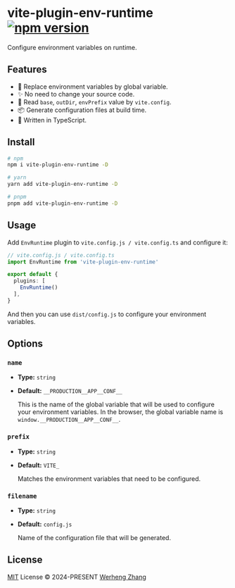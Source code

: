 # vite-plugin-env-runtime [![npm version][npm-version-src]][npm-version-href]

Configure environment variables on runtime.

## Features

- 🚀 Replace environment variables by global variable.
- ✨ No need to change your source code.
- 🌱 Read `base`, `outDir`, `envPrefix` value by `vite.config`.
- 📦 Generate configuration files at build time.
- 🦾 Written in TypeScript.

## Install

```bash
# npm
npm i vite-plugin-env-runtime -D

# yarn
yarn add vite-plugin-env-runtime -D

# pnpm
pnpm add vite-plugin-env-runtime -D
```

## Usage

Add `EnvRuntime` plugin to `vite.config.js / vite.config.ts` and configure it:

```ts
// vite.config.js / vite.config.ts
import EnvRuntime from 'vite-plugin-env-runtime'

export default {
  plugins: [
    EnvRuntime()
  ],
}
```

And then you can use `dist/config.js` to configure your environment variables.

## Options

### `name`

- **Type:** `string`
- **Default:** `__PRODUCTION__APP__CONF__`

  This is the name of the global variable that will be used to configure your environment variables. In the browser, the global variable name is `window.__PRODUCTION__APP__CONF__`.

### `prefix`

- **Type:** `string`
- **Default:** `VITE_`

  Matches the environment variables that need to be configured.

### `filename`

- **Type:** `string`
- **Default:** `config.js`

  Name of the configuration file that will be generated.

## License

[MIT](./LICENSE) License &copy; 2024-PRESENT [Werheng Zhang](https://github.com/werheng)

<!-- Badges -->
[npm-version-src]: https://img.shields.io/npm/v/vite-plugin-env-runtime?style=flat-square
[npm-version-href]: https://npmjs.com/package/vite-plugin-env-runtime
